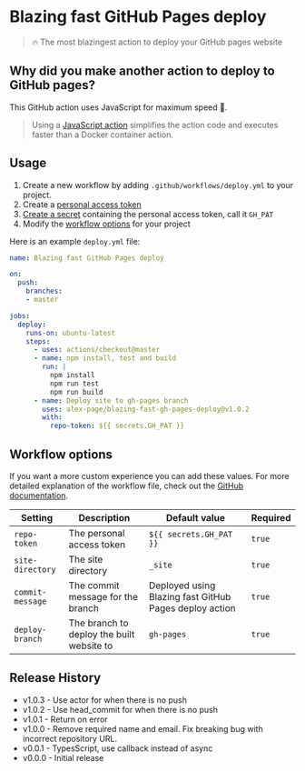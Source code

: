 # Blazing fast GitHub Pages deploy

> 🔥 The most blazingest action to deploy your GitHub pages website


## Why did you make another action to deploy to GitHub pages?

This GitHub action uses JavaScript for maximum speed 🚀.
> Using a [JavaScript action](https://help.github.com/en/articles/about-actions#javascript-actions) simplifies the action code and executes faster than a Docker container action. 


## Usage

1. Create a new workflow by adding `.github/workflows/deploy.yml` to your project.
2. Create a [personal access token](https://help.github.com/en/articles/creating-a-personal-access-token-for-the-command-line)
3. [Create a secret](https://help.github.com/en/articles/virtual-environments-for-github-actions#creating-and-using-secrets-encrypted-variables) containing the personal access token, call it `GH_PAT`
4. Modify the [workflow options](#workflow-options) for your project

Here is an example `deploy.yml` file:

```yml
name: Blazing fast GitHub Pages deploy

on:
  push:
    branches:
    - master

jobs:
  deploy:
    runs-on: ubuntu-latest
    steps:
      - uses: actions/checkout@master
      - name: npm install, test and build
        run: |
          npm install
          npm run test
          npm run build
      - name: Deploy site to gh-pages branch
        uses: alex-page/blazing-fast-gh-pages-deploy@v1.0.2
        with:
          repo-token: ${{ secrets.GH_PAT }}
```


## Workflow options

If you want a more custom experience you can add these values. For more detailed explanation of the workflow file, check out the [GitHub documentation](https://help.github.com/en/articles/configuring-a-workflow#creating-a-workflow-file).

| Setting | Description | Default value | Required |
| --- | --- | --- | --- |
| `repo-token` | The personal access token | `${{ secrets.GH_PAT }}` | `true` |
| `site-directory` | The site directory | `_site` | `true` |
| `commit-message` | The commit message for the branch | Deployed using Blazing fast GitHub Pages deploy action | `true` |
| `deploy-branch` | The branch to deploy the built website to | `gh-pages` | `true` |

## Release History

- v1.0.3 - Use actor for when there is no push
- v1.0.2 - Use head_commit for when there is no push
- v1.0.1 - Return on error
- v1.0.0 - Remove required name and email. Fix breaking bug with incorrect repository URL.
- v0.0.1 - TypesScript, use callback instead of async
- v0.0.0 - Initial release

